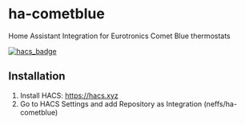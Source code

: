 # ha-cometblue
Home Assistant Integration for Eurotronics Comet Blue thermostats

[![hacs_badge](https://img.shields.io/badge/HACS-Custom-orange.svg?style=for-the-badge)](https://github.com/hacs/integration)

## Installation

1. Install HACS: https://hacs.xyz
2. Go to HACS Settings and add Repository as Integration (neffs/ha-cometblue)
